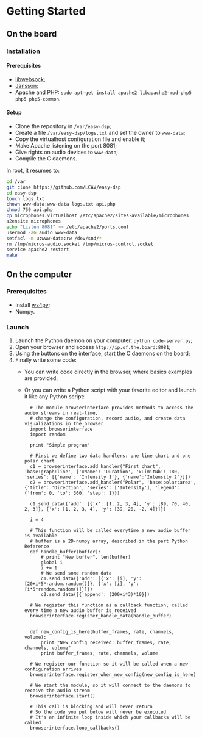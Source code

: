 # Getting Started

## On the board

### Installation

#### Prerequisites

* [libwebsock](https://github.com/payden/libwebsock);
* [Jansson](http://www.digip.org/jansson/);
* Apache and PHP: `sudo apt-get install apache2 libapache2-mod-php5 php5 php5-common`.

#### Setup

* Clone the repository in `/var/easy-dsp`;
* Create a file `/var/easy-dsp/logs.txt` and set the owner to `www-data`;
* Copy the virtualhost configuration file and enable it;
* Make Apache listening on the port 8081;
* Give rights on audio devices to `www-data`;
* Compile the C daemons.

In root, it resumes to:
```bash
cd /var
git clone https://github.com/LCAV/easy-dsp
cd easy-dsp
touch logs.txt
chown www-data:www-data logs.txt api.php
chmod 750 api.php
cp microphones.virtualhost /etc/apache2/sites-available/microphones
a2ensite microphones
echo "Listen 8081" >> /etc/apache2/ports.conf
usermod -aG audio www-data
setfacl -m u:www-data:rw /dev/snd/*
rm /tmp/micros-audio.socket /tmp/micros-control.socket
service apache2 restart
make
```
## On the computer

### Prerequisites

* Install [ws4py](https://ws4py.readthedocs.io/en/latest/);
* Numpy.


### Launch

1. Launch the Python daemon on your computer: `python code-server.py`;
2. Open your browser and access `http://ip.of.the.board:8081`;
3. Using the buttons on the interface, start the C daemons on the board;
4. Finally write some code:
    - You can write code directly in the browser, where basics examples are provided;
    - Or you can write a Python script with your favorite editor and launch it like any Python script:

            # The module browserinterface provides methods to access the audio streams in real-time,
            # change the configuration, record audio, and create data visualizations in the browser
            import browserinterface
            import random

            print "Simple program"

            # First we define two data handlers: one line chart and one polar chart
            c1 = browserinterface.add_handler("First chart", 'base:graph:line', {'xName': 'Duration', 'xLimitNb': 180, 'series': [{'name': 'Intensity 1'}, {'name':'Intensity 2'}]})
            c2 = browserinterface.add_handler("Polar", 'base:polar:area', {'title': 'Direction', 'series': ['Intensity'], 'legend': {'from': 0, 'to': 360, 'step': 1}})

            c1.send_data({'add': [{'x': [1, 2, 3, 4], 'y': [89, 70, 40, 2, 3]}, {'x': [1, 2, 3, 4], 'y': [39, 20, -2, 4]}]})

            i = 4

            # This function will be called everytime a new audio buffer is available
            # buffer is a 2D-numpy array, described in the part Python Reference
            def handle_buffer(buffer):
                # print "New buffer", len(buffer)
                global i
                i += 1
                # We send some random data
                c1.send_data({'add': [{'x': [i], 'y': [20+i*5*random.random()]}, {'x': [i], 'y': [i*5*random.random()]}]})
                c2.send_data([{'append': (200+i*3)*10}])

            # We register this function as a callback function, called every time a new audio buffer is received
            browserinterface.register_handle_data(handle_buffer)


            def new_config_is_here(buffer_frames, rate, channels, volume):
                print "New config received: buffer_frames, rate, channels, volume"
                print buffer_frames, rate, channels, volume

            # We register our function so it will be called when a new configuration arrives
            browserinterface.register_when_new_config(new_config_is_here)

            # We start the module, so it will connect to the daemons to receive the audio stream
            browserinterface.start()

            # This call is blocking and will never return
            # So the code you put below will never be executed
            # It's an infinite loop inside which your callbacks will be called
            browserinterface.loop_callbacks()

